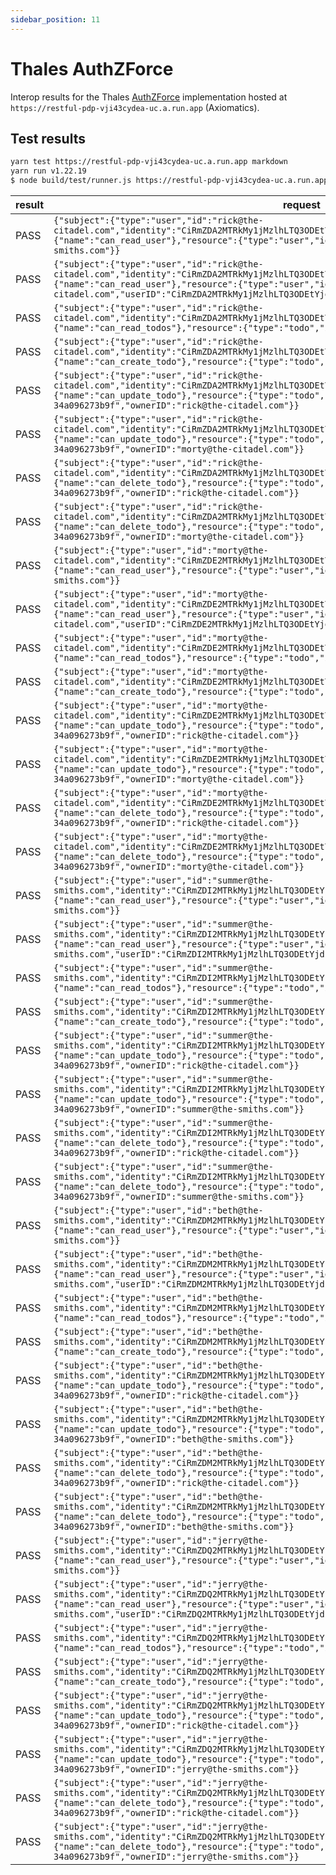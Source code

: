```yaml
---
sidebar_position: 11
---
```


# Thales AuthZForce

Interop results for the Thales [AuthZForce](https://authzforce-ce-fiware.readthedocs.io/en/latest/) implementation hosted at `https://restful-pdp-vji43cydea-uc.a.run.app` (Axiomatics).

## Test results

```bash
yarn test https://restful-pdp-vji43cydea-uc.a.run.app markdown
yarn run v1.22.19
$ node build/test/runner.js https://restful-pdp-vji43cydea-uc.a.run.app markdown
```
| result | request |
| --- | --- |
| PASS | `{"subject":{"type":"user","id":"rick@the-citadel.com","identity":"CiRmZDA2MTRkMy1jMzlhLTQ3ODEtYjdiZC04Yjk2ZjVhNTEwMGQSBWxvY2Fs"},"action":{"name":"can_read_user"},"resource":{"type":"user","id":"beth@the-smiths.com","userID":"beth@the-smiths.com"}}` |
| PASS | `{"subject":{"type":"user","id":"rick@the-citadel.com","identity":"CiRmZDA2MTRkMy1jMzlhLTQ3ODEtYjdiZC04Yjk2ZjVhNTEwMGQSBWxvY2Fs"},"action":{"name":"can_read_user"},"resource":{"type":"user","id":"rick@the-citadel.com","userID":"CiRmZDA2MTRkMy1jMzlhLTQ3ODEtYjdiZC04Yjk2ZjVhNTEwMGQSBWxvY2Fs"}}` |
| PASS | `{"subject":{"type":"user","id":"rick@the-citadel.com","identity":"CiRmZDA2MTRkMy1jMzlhLTQ3ODEtYjdiZC04Yjk2ZjVhNTEwMGQSBWxvY2Fs"},"action":{"name":"can_read_todos"},"resource":{"type":"todo","id":"todo-1"}}` |
| PASS | `{"subject":{"type":"user","id":"rick@the-citadel.com","identity":"CiRmZDA2MTRkMy1jMzlhLTQ3ODEtYjdiZC04Yjk2ZjVhNTEwMGQSBWxvY2Fs"},"action":{"name":"can_create_todo"},"resource":{"type":"todo","id":"todo-1"}}` |
| PASS | `{"subject":{"type":"user","id":"rick@the-citadel.com","identity":"CiRmZDA2MTRkMy1jMzlhLTQ3ODEtYjdiZC04Yjk2ZjVhNTEwMGQSBWxvY2Fs"},"action":{"name":"can_update_todo"},"resource":{"type":"todo","id":"7240d0db-8ff0-41ec-98b2-34a096273b9f","ownerID":"rick@the-citadel.com"}}` |
| PASS | `{"subject":{"type":"user","id":"rick@the-citadel.com","identity":"CiRmZDA2MTRkMy1jMzlhLTQ3ODEtYjdiZC04Yjk2ZjVhNTEwMGQSBWxvY2Fs"},"action":{"name":"can_update_todo"},"resource":{"type":"todo","id":"7240d0db-8ff0-41ec-98b2-34a096273b9f","ownerID":"morty@the-citadel.com"}}` |
| PASS | `{"subject":{"type":"user","id":"rick@the-citadel.com","identity":"CiRmZDA2MTRkMy1jMzlhLTQ3ODEtYjdiZC04Yjk2ZjVhNTEwMGQSBWxvY2Fs"},"action":{"name":"can_delete_todo"},"resource":{"type":"todo","id":"7240d0db-8ff0-41ec-98b2-34a096273b9f","ownerID":"rick@the-citadel.com"}}` |
| PASS | `{"subject":{"type":"user","id":"rick@the-citadel.com","identity":"CiRmZDA2MTRkMy1jMzlhLTQ3ODEtYjdiZC04Yjk2ZjVhNTEwMGQSBWxvY2Fs"},"action":{"name":"can_delete_todo"},"resource":{"type":"todo","id":"7240d0db-8ff0-41ec-98b2-34a096273b9f","ownerID":"morty@the-citadel.com"}}` |
| PASS | `{"subject":{"type":"user","id":"morty@the-citadel.com","identity":"CiRmZDE2MTRkMy1jMzlhLTQ3ODEtYjdiZC04Yjk2ZjVhNTEwMGQSBWxvY2Fs"},"action":{"name":"can_read_user"},"resource":{"type":"user","id":"beth@the-smiths.com","userID":"beth@the-smiths.com"}}` |
| PASS | `{"subject":{"type":"user","id":"morty@the-citadel.com","identity":"CiRmZDE2MTRkMy1jMzlhLTQ3ODEtYjdiZC04Yjk2ZjVhNTEwMGQSBWxvY2Fs"},"action":{"name":"can_read_user"},"resource":{"type":"user","id":"morty@the-citadel.com","userID":"CiRmZDE2MTRkMy1jMzlhLTQ3ODEtYjdiZC04Yjk2ZjVhNTEwMGQSBWxvY2Fs"}}` |
| PASS | `{"subject":{"type":"user","id":"morty@the-citadel.com","identity":"CiRmZDE2MTRkMy1jMzlhLTQ3ODEtYjdiZC04Yjk2ZjVhNTEwMGQSBWxvY2Fs"},"action":{"name":"can_read_todos"},"resource":{"type":"todo","id":"todo-1"}}` |
| PASS | `{"subject":{"type":"user","id":"morty@the-citadel.com","identity":"CiRmZDE2MTRkMy1jMzlhLTQ3ODEtYjdiZC04Yjk2ZjVhNTEwMGQSBWxvY2Fs"},"action":{"name":"can_create_todo"},"resource":{"type":"todo","id":"todo-1"}}` |
| PASS | `{"subject":{"type":"user","id":"morty@the-citadel.com","identity":"CiRmZDE2MTRkMy1jMzlhLTQ3ODEtYjdiZC04Yjk2ZjVhNTEwMGQSBWxvY2Fs"},"action":{"name":"can_update_todo"},"resource":{"type":"todo","id":"7240d0db-8ff0-41ec-98b2-34a096273b9f","ownerID":"rick@the-citadel.com"}}` |
| PASS | `{"subject":{"type":"user","id":"morty@the-citadel.com","identity":"CiRmZDE2MTRkMy1jMzlhLTQ3ODEtYjdiZC04Yjk2ZjVhNTEwMGQSBWxvY2Fs"},"action":{"name":"can_update_todo"},"resource":{"type":"todo","id":"7240d0db-8ff0-41ec-98b2-34a096273b9f","ownerID":"morty@the-citadel.com"}}` |
| PASS | `{"subject":{"type":"user","id":"morty@the-citadel.com","identity":"CiRmZDE2MTRkMy1jMzlhLTQ3ODEtYjdiZC04Yjk2ZjVhNTEwMGQSBWxvY2Fs"},"action":{"name":"can_delete_todo"},"resource":{"type":"todo","id":"7240d0db-8ff0-41ec-98b2-34a096273b9f","ownerID":"rick@the-citadel.com"}}` |
| PASS | `{"subject":{"type":"user","id":"morty@the-citadel.com","identity":"CiRmZDE2MTRkMy1jMzlhLTQ3ODEtYjdiZC04Yjk2ZjVhNTEwMGQSBWxvY2Fs"},"action":{"name":"can_delete_todo"},"resource":{"type":"todo","id":"7240d0db-8ff0-41ec-98b2-34a096273b9f","ownerID":"morty@the-citadel.com"}}` |
| PASS | `{"subject":{"type":"user","id":"summer@the-smiths.com","identity":"CiRmZDI2MTRkMy1jMzlhLTQ3ODEtYjdiZC04Yjk2ZjVhNTEwMGQSBWxvY2Fs"},"action":{"name":"can_read_user"},"resource":{"type":"user","id":"beth@the-smiths.com","userID":"beth@the-smiths.com"}}` |
| PASS | `{"subject":{"type":"user","id":"summer@the-smiths.com","identity":"CiRmZDI2MTRkMy1jMzlhLTQ3ODEtYjdiZC04Yjk2ZjVhNTEwMGQSBWxvY2Fs"},"action":{"name":"can_read_user"},"resource":{"type":"user","id":"summer@the-smiths.com","userID":"CiRmZDI2MTRkMy1jMzlhLTQ3ODEtYjdiZC04Yjk2ZjVhNTEwMGQSBWxvY2Fs"}}` |
| PASS | `{"subject":{"type":"user","id":"summer@the-smiths.com","identity":"CiRmZDI2MTRkMy1jMzlhLTQ3ODEtYjdiZC04Yjk2ZjVhNTEwMGQSBWxvY2Fs"},"action":{"name":"can_read_todos"},"resource":{"type":"todo","id":"todo-1"}}` |
| PASS | `{"subject":{"type":"user","id":"summer@the-smiths.com","identity":"CiRmZDI2MTRkMy1jMzlhLTQ3ODEtYjdiZC04Yjk2ZjVhNTEwMGQSBWxvY2Fs"},"action":{"name":"can_create_todo"},"resource":{"type":"todo","id":"todo-1"}}` |
| PASS | `{"subject":{"type":"user","id":"summer@the-smiths.com","identity":"CiRmZDI2MTRkMy1jMzlhLTQ3ODEtYjdiZC04Yjk2ZjVhNTEwMGQSBWxvY2Fs"},"action":{"name":"can_update_todo"},"resource":{"type":"todo","id":"7240d0db-8ff0-41ec-98b2-34a096273b9f","ownerID":"rick@the-citadel.com"}}` |
| PASS | `{"subject":{"type":"user","id":"summer@the-smiths.com","identity":"CiRmZDI2MTRkMy1jMzlhLTQ3ODEtYjdiZC04Yjk2ZjVhNTEwMGQSBWxvY2Fs"},"action":{"name":"can_update_todo"},"resource":{"type":"todo","id":"7240d0db-8ff0-41ec-98b2-34a096273b9f","ownerID":"summer@the-smiths.com"}}` |
| PASS | `{"subject":{"type":"user","id":"summer@the-smiths.com","identity":"CiRmZDI2MTRkMy1jMzlhLTQ3ODEtYjdiZC04Yjk2ZjVhNTEwMGQSBWxvY2Fs"},"action":{"name":"can_delete_todo"},"resource":{"type":"todo","id":"7240d0db-8ff0-41ec-98b2-34a096273b9f","ownerID":"rick@the-citadel.com"}}` |
| PASS | `{"subject":{"type":"user","id":"summer@the-smiths.com","identity":"CiRmZDI2MTRkMy1jMzlhLTQ3ODEtYjdiZC04Yjk2ZjVhNTEwMGQSBWxvY2Fs"},"action":{"name":"can_delete_todo"},"resource":{"type":"todo","id":"7240d0db-8ff0-41ec-98b2-34a096273b9f","ownerID":"summer@the-smiths.com"}}` |
| PASS | `{"subject":{"type":"user","id":"beth@the-smiths.com","identity":"CiRmZDM2MTRkMy1jMzlhLTQ3ODEtYjdiZC04Yjk2ZjVhNTEwMGQSBWxvY2Fs"},"action":{"name":"can_read_user"},"resource":{"type":"user","id":"beth@the-smiths.com","userID":"beth@the-smiths.com"}}` |
| PASS | `{"subject":{"type":"user","id":"beth@the-smiths.com","identity":"CiRmZDM2MTRkMy1jMzlhLTQ3ODEtYjdiZC04Yjk2ZjVhNTEwMGQSBWxvY2Fs"},"action":{"name":"can_read_user"},"resource":{"type":"user","id":"beth@the-smiths.com","userID":"CiRmZDM2MTRkMy1jMzlhLTQ3ODEtYjdiZC04Yjk2ZjVhNTEwMGQSBWxvY2Fs"}}` |
| PASS | `{"subject":{"type":"user","id":"beth@the-smiths.com","identity":"CiRmZDM2MTRkMy1jMzlhLTQ3ODEtYjdiZC04Yjk2ZjVhNTEwMGQSBWxvY2Fs"},"action":{"name":"can_read_todos"},"resource":{"type":"todo","id":"todo-1"}}` |
| PASS | `{"subject":{"type":"user","id":"beth@the-smiths.com","identity":"CiRmZDM2MTRkMy1jMzlhLTQ3ODEtYjdiZC04Yjk2ZjVhNTEwMGQSBWxvY2Fs"},"action":{"name":"can_create_todo"},"resource":{"type":"todo","id":"todo-1"}}` |
| PASS | `{"subject":{"type":"user","id":"beth@the-smiths.com","identity":"CiRmZDM2MTRkMy1jMzlhLTQ3ODEtYjdiZC04Yjk2ZjVhNTEwMGQSBWxvY2Fs"},"action":{"name":"can_update_todo"},"resource":{"type":"todo","id":"7240d0db-8ff0-41ec-98b2-34a096273b9f","ownerID":"rick@the-citadel.com"}}` |
| PASS | `{"subject":{"type":"user","id":"beth@the-smiths.com","identity":"CiRmZDM2MTRkMy1jMzlhLTQ3ODEtYjdiZC04Yjk2ZjVhNTEwMGQSBWxvY2Fs"},"action":{"name":"can_update_todo"},"resource":{"type":"todo","id":"7240d0db-8ff0-41ec-98b2-34a096273b9f","ownerID":"beth@the-smiths.com"}}` |
| PASS | `{"subject":{"type":"user","id":"beth@the-smiths.com","identity":"CiRmZDM2MTRkMy1jMzlhLTQ3ODEtYjdiZC04Yjk2ZjVhNTEwMGQSBWxvY2Fs"},"action":{"name":"can_delete_todo"},"resource":{"type":"todo","id":"7240d0db-8ff0-41ec-98b2-34a096273b9f","ownerID":"rick@the-citadel.com"}}` |
| PASS | `{"subject":{"type":"user","id":"beth@the-smiths.com","identity":"CiRmZDM2MTRkMy1jMzlhLTQ3ODEtYjdiZC04Yjk2ZjVhNTEwMGQSBWxvY2Fs"},"action":{"name":"can_delete_todo"},"resource":{"type":"todo","id":"7240d0db-8ff0-41ec-98b2-34a096273b9f","ownerID":"beth@the-smiths.com"}}` |
| PASS | `{"subject":{"type":"user","id":"jerry@the-smiths.com","identity":"CiRmZDQ2MTRkMy1jMzlhLTQ3ODEtYjdiZC04Yjk2ZjVhNTEwMGQSBWxvY2Fs"},"action":{"name":"can_read_user"},"resource":{"type":"user","id":"beth@the-smiths.com","userID":"beth@the-smiths.com"}}` |
| PASS | `{"subject":{"type":"user","id":"jerry@the-smiths.com","identity":"CiRmZDQ2MTRkMy1jMzlhLTQ3ODEtYjdiZC04Yjk2ZjVhNTEwMGQSBWxvY2Fs"},"action":{"name":"can_read_user"},"resource":{"type":"user","id":"jerry@the-smiths.com","userID":"CiRmZDQ2MTRkMy1jMzlhLTQ3ODEtYjdiZC04Yjk2ZjVhNTEwMGQSBWxvY2Fs"}}` |
| PASS | `{"subject":{"type":"user","id":"jerry@the-smiths.com","identity":"CiRmZDQ2MTRkMy1jMzlhLTQ3ODEtYjdiZC04Yjk2ZjVhNTEwMGQSBWxvY2Fs"},"action":{"name":"can_read_todos"},"resource":{"type":"todo","id":"todo-1"}}` |
| PASS | `{"subject":{"type":"user","id":"jerry@the-smiths.com","identity":"CiRmZDQ2MTRkMy1jMzlhLTQ3ODEtYjdiZC04Yjk2ZjVhNTEwMGQSBWxvY2Fs"},"action":{"name":"can_create_todo"},"resource":{"type":"todo","id":"todo-1"}}` |
| PASS | `{"subject":{"type":"user","id":"jerry@the-smiths.com","identity":"CiRmZDQ2MTRkMy1jMzlhLTQ3ODEtYjdiZC04Yjk2ZjVhNTEwMGQSBWxvY2Fs"},"action":{"name":"can_update_todo"},"resource":{"type":"todo","id":"7240d0db-8ff0-41ec-98b2-34a096273b9f","ownerID":"rick@the-citadel.com"}}` |
| PASS | `{"subject":{"type":"user","id":"jerry@the-smiths.com","identity":"CiRmZDQ2MTRkMy1jMzlhLTQ3ODEtYjdiZC04Yjk2ZjVhNTEwMGQSBWxvY2Fs"},"action":{"name":"can_update_todo"},"resource":{"type":"todo","id":"7240d0db-8ff0-41ec-98b2-34a096273b9f","ownerID":"jerry@the-smiths.com"}}` |
| PASS | `{"subject":{"type":"user","id":"jerry@the-smiths.com","identity":"CiRmZDQ2MTRkMy1jMzlhLTQ3ODEtYjdiZC04Yjk2ZjVhNTEwMGQSBWxvY2Fs"},"action":{"name":"can_delete_todo"},"resource":{"type":"todo","id":"7240d0db-8ff0-41ec-98b2-34a096273b9f","ownerID":"rick@the-citadel.com"}}` |
| PASS | `{"subject":{"type":"user","id":"jerry@the-smiths.com","identity":"CiRmZDQ2MTRkMy1jMzlhLTQ3ODEtYjdiZC04Yjk2ZjVhNTEwMGQSBWxvY2Fs"},"action":{"name":"can_delete_todo"},"resource":{"type":"todo","id":"7240d0db-8ff0-41ec-98b2-34a096273b9f","ownerID":"jerry@the-smiths.com"}}` |